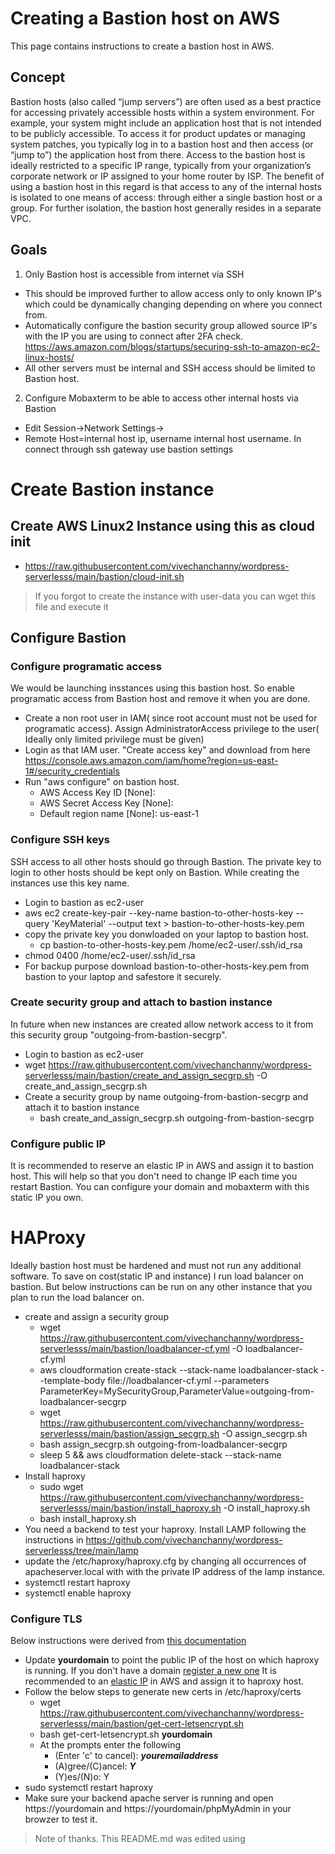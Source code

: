 # Creating a Bastion host on AWS
This page contains instructions to create a bastion host in AWS.

## Concept
Bastion hosts (also called “jump servers”) are often used as a best practice for accessing privately accessible hosts within a system environment. For example, your system might include an application host that is not intended to be publicly accessible. To access it for product updates or managing system patches, you typically log in to a bastion host and then access (or “jump to”) the application host from there. 
Access to the bastion host is ideally restricted to a specific IP range, typically from your organization’s corporate network or IP assigned to your home router by ISP. The benefit of using a bastion host in this regard is that access to any of the internal hosts is isolated to one means of access: through either a single bastion host or a group. For further isolation, the bastion host generally resides in a separate VPC.

## Goals
1. Only Bastion host is accessible from internet via SSH
  - This should be improved further to allow access only to only known IP's which could be dynamically changing depending on where you connect from.
  - Automatically configure the bastion security group allowed source IP's with the IP you are using to connect after 2FA check. https://aws.amazon.com/blogs/startups/securing-ssh-to-amazon-ec2-linux-hosts/
  - All other servers must be internal and SSH access should be limited to Bastion host.
2. Configure Mobaxterm to be able to access other internal hosts via Bastion
  - Edit Session->Network Settings->
  - Remote Host=internal host ip, username internal host username. In connect through ssh gateway use bastion settings


# Create Bastion instance
## Create AWS Linux2 Instance using this as cloud init
- https://raw.githubusercontent.com/vivechanchanny/wordpress-serverlesss/main/bastion/cloud-init.sh
> If you forgot to create the instance with user-data you can wget this file and execute it
## Configure Bastion
### Configure programatic access
We would be launching insstances using this bastion host. So enable programatic access from Bastion host and remove it when you are done.
- Create a non root user in IAM( since root account must not be used for programatic access). Assign AdministratorAccess privilege to the user( Ideally only limited privilege must be given)
- Login as that IAM user. "Create access key" and download from here https://console.aws.amazon.com/iam/home?region=us-east-1#/security_credentials
- Run "aws configure" on bastion host.
  - AWS Access Key ID [None]: 
  - AWS Secret Access Key [None]: 
  - Default region name [None]: us-east-1
### Configure SSH keys
SSH access to all other hosts should go through Bastion. The private key to login to other hosts should be kept only on Bastion. While creating the instances use this key name.
- Login to bastion as ec2-user
- aws ec2 create-key-pair --key-name bastion-to-other-hosts-key --query 'KeyMaterial' --output text > bastion-to-other-hosts-key.pem
- copy the private key you donwloaded on your laptop to bastion host.
  - cp bastion-to-other-hosts-key.pem /home/ec2-user/.ssh/id_rsa
- chmod 0400 /home/ec2-user/.ssh/id_rsa
- For backup purpose download bastion-to-other-hosts-key.pem from bastion to your laptop and safestore it securely.
### Create security group and attach to bastion instance
In future when new instances are created allow network access to it from this security group "outgoing-from-bastion-secgrp".
- Login to bastion as ec2-user
- wget https://raw.githubusercontent.com/vivechanchanny/wordpress-serverlesss/main/bastion/create_and_assign_secgrp.sh -O create_and_assign_secgrp.sh
- Create a security group by name outgoing-from-bastion-secgrp and attach it to bastion instance
  - bash create_and_assign_secgrp.sh outgoing-from-bastion-secgrp


### Configure public IP
It is recommended to reserve an elastic IP in AWS and assign it to bastion host. This will help so that you don't need to change IP each time you restart Bastion. You can configure your domain and mobaxterm with this static IP you own.

# HAProxy
Ideally bastion host must be hardened and must not run any additional software. To save on cost(static IP and instance) I run load balancer on bastion. But below instructions can be run on any other instance that you plan to run the load balancer on.
- create and assign a security group 
  - wget https://raw.githubusercontent.com/vivechanchanny/wordpress-serverlesss/main/bastion/loadbalancer-cf.yml -O loadbalancer-cf.yml
  - aws cloudformation create-stack --stack-name loadbalancer-stack --template-body file://loadbalancer-cf.yml  --parameters ParameterKey=MySecurityGroup,ParameterValue=outgoing-from-loadbalancer-secgrp
  - wget https://raw.githubusercontent.com/vivechanchanny/wordpress-serverlesss/main/bastion/assign_secgrp.sh -O assign_secgrp.sh
  - bash assign_secgrp.sh outgoing-from-loadbalancer-secgrp
  - sleep 5 && aws cloudformation delete-stack --stack-name loadbalancer-stack
- Install haproxy
  - sudo wget https://raw.githubusercontent.com/vivechanchanny/wordpress-serverlesss/main/bastion/install_haproxy.sh -O install_haproxy.sh
  - bash install_haproxy.sh
- You need a backend to test your haproxy. Install LAMP following the instructions in https://github.com/vivechanchanny/wordpress-serverlesss/tree/main/lamp
- update the /etc/haproxy/haproxy.cfg by changing all occurrences of apacheserver.local with with the private IP address of the lamp instance.
- systemctl restart haproxy
- systemctl enable haproxy
### Configure TLS
Below instructions were derived from [this documentation](https://www.digitalocean.com/community/tutorials/how-to-secure-haproxy-with-let-s-encrypt-on-centos-7)
- Update **yourdomain** to point the public IP of the host on which haproxy is running. If you don't have a domain [register a new one](https://docs.aws.amazon.com/Route53/latest/DeveloperGuide/registrar.html)
It is recommended to an [elastic IP](https://console.aws.amazon.com/vpc/home?region=us-east-1#Addresses:) in AWS and assign it to haproxy host.
- Follow the below steps to generate new certs in /etc/haproxy/certs
  - wget https://raw.githubusercontent.com/vivechanchanny/wordpress-serverlesss/main/bastion/get-cert-letsencrypt.sh
  - bash get-cert-letsencrypt.sh **yourdomain**
  - At the prompts enter the following
    - (Enter 'c' to cancel): ***youremailaddress***
    - (A)gree/(C)ancel: ***Y***
    - (Y)es/(N)o: Y
- sudo systemctl restart haproxy
- Make sure your backend apache server is running and open https://yourdomain and https://yourdomain/phpMyAdmin in your browzer to test it.

> Note of thanks. This README.md was edited using   
